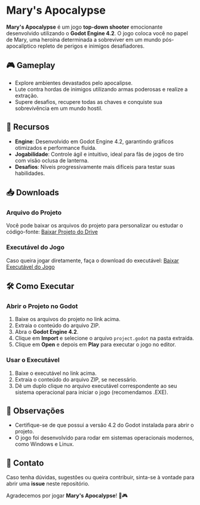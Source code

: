 # Mary's Apocalypse

**Mary's Apocalypse** é um jogo **top-down shooter** emocionante desenvolvido utilizando o **Godot Engine 4.2**. O jogo coloca você no papel de Mary, uma heroína determinada a sobreviver em um mundo pós-apocalíptico repleto de perigos e inimigos desafiadores.

## 🎮 Gameplay
- Explore ambientes devastados pelo apocalipse.
- Lute contra hordas de inimigos utilizando armas poderosas e realize a extração.
- Supere desafios, recupere todas as chaves e conquiste sua sobrevivência em um mundo hostil.

## 🚀 Recursos
- **Engine**: Desenvolvido em Godot Engine 4.2, garantindo gráficos otimizados e performance fluida.
- **Jogabilidade**: Controle ágil e intuitivo, ideal para fãs de jogos de tiro com visão oclusa de lanterna.
- **Desafios**: Níveis progressivamente mais difíceis para testar suas habilidades.

## 📥 Downloads

### Arquivo do Projeto
Você pode baixar os arquivos do projeto para personalizar ou estudar o código-fonte:
[Baixar Projeto do Drive](https://drive.google.com/file/d/13VLKpVbQwWbFM8hw2cKnW2ez_eWz28cl/view?usp=sharing)

### Executável do Jogo
Caso queira jogar diretamente, faça o download do executável:
[Baixar Executável do Jogo](https://drive.google.com/file/d/1nbgAo0wBiM-b_D_NxOpS3iUTXY1gAk9L/view?usp=sharing)

## 🛠️ Como Executar

### Abrir o Projeto no Godot
1. Baixe os arquivos do projeto no link acima.
2. Extraia o conteúdo do arquivo ZIP.
3. Abra o **Godot Engine 4.2**.
4. Clique em **Import** e selecione o arquivo `project.godot` na pasta extraída.
5. Clique em **Open** e depois em **Play** para executar o jogo no editor.

### Usar o Executável
1. Baixe o executável no link acima.
2. Extraia o conteúdo do arquivo ZIP, se necessário.
3. Dê um duplo clique no arquivo executável correspondente ao seu sistema operacional para iniciar o jogo (recomendamos .EXE).

## 📝 Observações
- Certifique-se de que possui a versão 4.2 do Godot instalada para abrir o projeto.
- O jogo foi desenvolvido para rodar em sistemas operacionais modernos, como Windows e Linux.

## 📧 Contato
Caso tenha dúvidas, sugestões ou queira contribuir, sinta-se à vontade para abrir uma **issue** neste repositório.

Agradecemos por jogar **Mary's Apocalypse**! 🚀🎮
